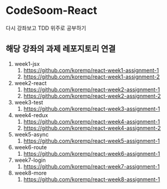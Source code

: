 # CodeSoom-React

다시 강좌보고 TDD 위주로 공부하기

## 해당 강좌의 과제 레포지토리 연결

1. week1-jsx
   1. <https://github.com/koremp/react-week1-assignment-1>
   2. <https://github.com/koremp/react-week1-assignment-2>
2. week2-react
   1. <https://github.com/koremp/react-week2-assignment-1>
   2. <https://github.com/koremp/react-week2-assignment-2>
3. week3-test
   1. <https://github.com/koremp/react-week3-assignment-1>
4. week4-redux
   1. <https://github.com/koremp/react-week4-assignment-1>
   2. <https://github.com/koremp/react-week4-assignment-2>
5. week5-async
   1. <https://github.com/koremp/react-week5-assignment-1>
6. week6-route
   1. <https://github.com/koremp/react-week6-assignment-1>
7. week7-login
   1. <https://github.com/koremp/react-week7-assignment-1>
8. week8-more
   1. <https://github.com/koremp/react-week8-assignment-1>
